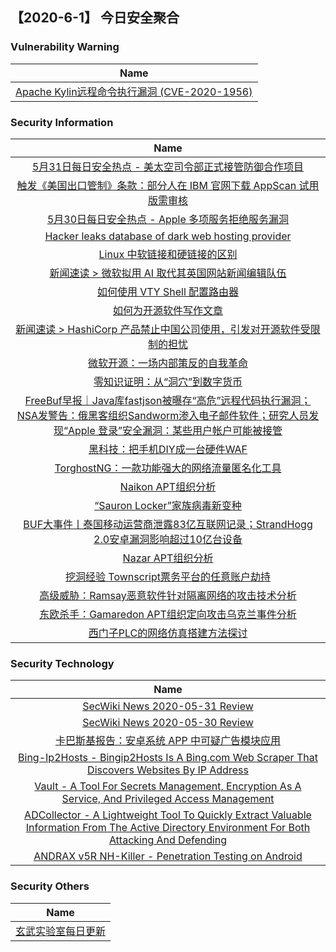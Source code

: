
 ##   【2020-6-1】 今日安全聚合


###  						       							Vulnerability Warning

|                             Name                             |
| :----------------------------------------------------------: |
|[Apache Kylin远程命令执行漏洞 (CVE-2020-1956)](https://www.seebug.org/vuldb/ssvid-98235)|

### 						        							Security Information
|                             Name                                    |
| :----------------------------------------------------------: |
|[5月31日每日安全热点 - 美太空司令部正式接管防御合作项目](https://www.anquanke.com/post/id/207199)|
|[触发《美国出口管制》条款：部分人在 IBM 官网下载 AppScan 试用版需审核](https://www.anquanke.com/post/id/207202)|
|[5月30日每日安全热点 - Apple 多项服务拒绝服务漏洞](https://www.anquanke.com/post/id/207186)|
|[Hacker leaks database of dark web hosting provider](https://www.zdnet.com/article/hacker-leaks-database-of-dark-web-hosting-provider/#ftag=RSSbaffb68)|
|[Linux 中软链接和硬链接的区别](https://linux.cn/article-12270-1.html?utm_source=rss&utm_medium=rss)|
|[新闻速读 &gt; 微软拟用 AI 取代其英国网站新闻编辑队伍](https://linux.cn/article-12269-1.html?utm_source=rss&utm_medium=rss)|
|[如何使用 VTY Shell 配置路由器](https://linux.cn/article-12268-1.html?utm_source=rss&utm_medium=rss)|
|[如何为开源软件写作文章](https://linux.cn/article-12267-1.html?utm_source=rss&utm_medium=rss)|
|[新闻速读 &gt; HashiCorp 产品禁止中国公司使用，引发对开源软件受限制的担忧](https://linux.cn/article-12266-1.html?utm_source=rss&utm_medium=rss)|
|[微软开源：一场内部策反的自我革命](https://linux.cn/article-12265-1.html?utm_source=rss&utm_medium=rss)|
|[零知识证明：从“洞穴”到数字货币](https://www.freebuf.com/articles/blockchain-articles/235849.html)|
|[FreeBuf早报｜Java库fastjson被曝存“高危”远程代码执行漏洞；NSA发警告：俄黑客组织Sandworm渗入电子邮件软件；研究人员发现“Apple 登录”安全漏洞：某些用户帐户可能被接管](https://www.freebuf.com/news/238368.html)|
|[黑科技：把手机DIY成一台硬件WAF](https://www.freebuf.com/articles/web/235835.html)|
|[TorghostNG：一款功能强大的网络流量匿名化工具](https://www.freebuf.com/articles/network/236080.html)|
|[Naikon APT组织分析](https://www.freebuf.com/articles/network/236076.html)|
|[“Sauron Locker”家族病毒新变种](https://www.freebuf.com/articles/terminal/236158.html)|
|[BUF大事件丨泰国移动运营商泄露83亿互联网记录；StrandHogg 2.0安卓漏洞影响超过10亿台设备](https://www.freebuf.com/news/238352.html)|
|[Nazar APT组织分析](https://www.freebuf.com/articles/network/236253.html)|
|[挖洞经验  Townscript票务平台的任意账户劫持](https://www.freebuf.com/vuls/235776.html)|
|[高级威胁：Ramsay恶意软件针对隔离网络的攻击技术分析](https://www.freebuf.com/articles/network/238137.html)|
|[东欧杀手：Gamaredon APT组织定向攻击乌克兰事件分析](https://www.freebuf.com/articles/system/236131.html)|
|[西门子PLC的网络仿真搭建方法探讨](https://www.freebuf.com/articles/ics-articles/236250.html)|

### 						        							Security  Technology
|                             Name                                    |
| :----------------------------------------------------------: |
|[SecWiki News 2020-05-31 Review](http://www.sec-wiki.com/?2020-05-31)|
|[SecWiki News 2020-05-30 Review](http://www.sec-wiki.com/?2020-05-30)|
|[卡巴斯基报告：安卓系统 APP 中可疑广告模块应用](https://paper.seebug.org/1225/)|
|[Bing-Ip2Hosts - Bingip2Hosts Is A Bing.com Web Scraper That Discovers Websites By IP Address](http://www.kitploit.com/2020/05/bing-ip2hosts-bingip2hosts-is-bingcom.html)|
|[Vault - A Tool For Secrets Management, Encryption As A Service, And Privileged Access Management](http://www.kitploit.com/2020/05/vault-tool-for-secrets-management.html)|
|[ADCollector - A Lightweight Tool To Quickly Extract Valuable Information From The Active Directory Environment For Both Attacking And Defending](http://www.kitploit.com/2020/05/adcollector-lightweight-tool-to-quickly.html)|
|[ANDRAX v5R NH-Killer - Penetration Testing on Android](http://www.kitploit.com/2020/05/andrax-v5r-nh-killer-penetration.html)|

### 						        							Security  Others
|                             Name                                    |
| :----------------------------------------------------------: |
|[玄武实验室每日更新](https://weibo.com/p/1006065582522936/wenzhang?from=page_100606_profile&wvr=6&mod=wenzhangmore)|

